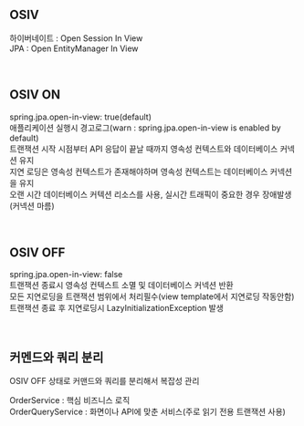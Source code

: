## OSIV
하이버네이트 : Open Session In View  
JPA : Open EntityManager In View  

<br>

## OSIV ON
spring.jpa.open-in-view: true(default)  
애플리케이션 실행시 경고로그(warn : spring.jpa.open-in-view is enabled by default)  
트랜잭션 시작 시점부터 API 응답이 끝날 때까지 영속성 컨텍스트와 데이터베이스 커넥션 유지  
지연 로딩은 영속성 컨텍스트가 존재해야하며 영속성 컨텍스트는 데이터베이스 커넥션을 유지  
오랜 시간 데이터베이스 커텍션 리소스를 사용, 실시간 트래픽이 중요한 경우 장애발생(커넥션 마름)  

<br>

## OSIV OFF
spring.jpa.open-in-view: false  
트랜잭션 종료시 영속성 컨텍스트 소멸 및 데이터베이스 커넥션 반환  
모든 지연로딩을 트랜잭션 범위에서 처리필수(view template에서 지연로딩 작동안함)  
트랜잭션 종료 후 지연로딩시 LazyInitializationException 발생  

<br>

## 커멘드와 쿼리 분리
OSIV OFF 상태로 커맨드와 쿼리를 분리해서 복잡성 관리  

OrderService : 핵심 비즈니스 로직  
OrderQueryService : 화면이나 API에 맞춘 서비스(주로 읽기 전용 트랜잭션 사용)  

<br>
